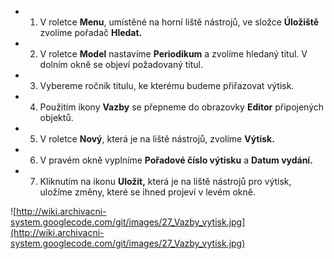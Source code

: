   * 1)	V roletce **Menu**, umístěné na horní liště nástrojů, ve složce **Úložiště** zvolíme pořadač **Hledat.**
  * 2)	V roletce **Model** nastavíme **Periodikum** a zvolíme hledaný titul. V dolním okně se objeví požadovaný titul.
  * 3)	Vybereme ročník titulu, ke kterému budeme přiřazovat výtisk.
  * 4)	Použitím ikony **Vazby** se přepneme do obrazovky **Editor** připojených objektů.
  * 5)	V roletce **Nový**, která je na liště nástrojů, zvolíme **Výtisk.**
  * 6)	V pravém okně vyplníme **Pořadové číslo výtisku** a **Datum vydání.**
  * 7)	Kliknutím na ikonu **Uložit,** která je na liště nástrojů pro výtisk, uložíme změny, které se ihned projeví v levém okně.


![http://wiki.archivacni-system.googlecode.com/git/images/27_Vazby_vytisk.jpg](http://wiki.archivacni-system.googlecode.com/git/images/27_Vazby_vytisk.jpg)